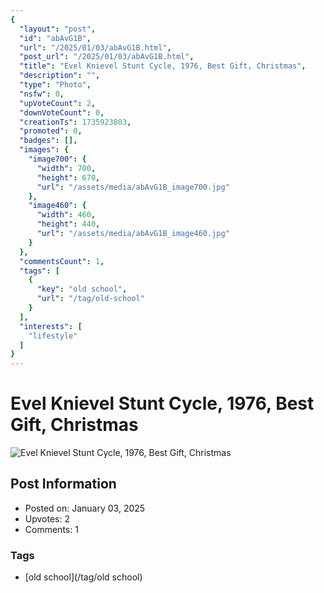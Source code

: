 ```yaml
---
{
  "layout": "post",
  "id": "abAvG1B",
  "url": "/2025/01/03/abAvG1B.html",
  "post_url": "/2025/01/03/abAvG1B.html",
  "title": "Evel Knievel Stunt Cycle, 1976, Best Gift, Christmas",
  "description": "",
  "type": "Photo",
  "nsfw": 0,
  "upVoteCount": 2,
  "downVoteCount": 0,
  "creationTs": 1735923803,
  "promoted": 0,
  "badges": [],
  "images": {
    "image700": {
      "width": 700,
      "height": 670,
      "url": "/assets/media/abAvG1B_image700.jpg"
    },
    "image460": {
      "width": 460,
      "height": 440,
      "url": "/assets/media/abAvG1B_image460.jpg"
    }
  },
  "commentsCount": 1,
  "tags": [
    {
      "key": "old school",
      "url": "/tag/old-school"
    }
  ],
  "interests": [
    "lifestyle"
  ]
}
---
```


# Evel Knievel Stunt Cycle, 1976, Best Gift, Christmas

![Evel Knievel Stunt Cycle, 1976, Best Gift, Christmas](/assets/media/abAvG1B_image700.jpg)

## Post Information

- Posted on: January 03, 2025
- Upvotes: 2
- Comments: 1

### Tags

- [old school](/tag/old school)
